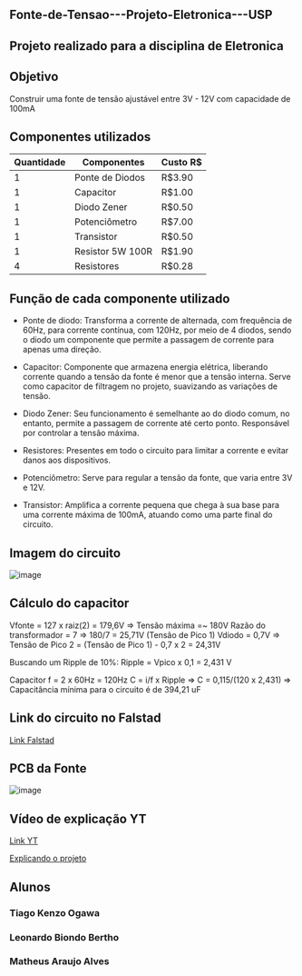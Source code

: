 ## Fonte-de-Tensao---Projeto-Eletronica---USP

## Projeto realizado para a disciplina de Eletronica



## Objetivo

Construir uma fonte de tensão ajustável entre 3V - 12V com capacidade de 100mA


## Componentes utilizados

Quantidade | Componentes | Custo R$
--- | --- | ---
1 | Ponte de Diodos | R$3.90
1 | Capacitor | R$1.00
1 | Diodo Zener | R$0.50
1 | Potenciômetro | R$7.00
1 | Transistor | R$0.50
1 | Resistor 5W 100R | R$1.90
4 | Resistores | R$0.28


## Função de cada componente utilizado

* Ponte de diodo: Transforma a corrente de alternada, com frequência de 60Hz, para corrente contínua, com 120Hz, por meio de 4 diodos, sendo o diodo um componente que permite a passagem de corrente para apenas uma direção.  

* Capacitor: Componente que armazena energia elétrica, liberando corrente quando a tensão da fonte é menor que a tensão interna. Serve como capacitor de filtragem no projeto, suavizando as variações de tensão.

* Diodo Zener: Seu funcionamento é semelhante ao do diodo comum, no entanto, permite a passagem de corrente até certo ponto. Responsável por controlar a tensão máxima.

* Resistores: Presentes em todo o circuito para limitar a corrente e evitar danos aos dispositivos.

* Potenciômetro: Serve para regular a tensão da fonte, que varia entre 3V e 12V.

* Transistor: Amplifica a corrente pequena que chega à sua base para uma corrente máxima de 100mA, atuando como uma parte final do circuito.

## Imagem do circuito
![image](https://github.com/user-attachments/assets/6c96fd4a-c17d-491f-af33-f593f55da168)


## Cálculo do capacitor

Vfonte = 127 x raiz(2) = 179,6V => Tensão máxima =~ 180V
Razão do transformador = 7 => 180/7 = 25,71V (Tensão de Pico 1)
Vdiodo = 0,7V => Tensão de Pico 2 = (Tensão de Pico 1) - 0,7 x 2 = 24,31V

Buscando um Ripple de 10%:
Ripple = Vpico x 0,1 = 2,431 V

Capacitor
f = 2 x 60Hz = 120Hz
C = i/f x Ripple => C = 0,115/(120 x 2,431) => Capacitância mínima para o circuito é de 394,21 uF



## Link do circuito no Falstad
[Link Falstad](https://tinyurl.com/29j4x7qe)


## PCB da Fonte
![image](https://github.com/user-attachments/assets/42262ae2-c2b7-4f5b-a95d-58f3422a1c0e)




## Vídeo de explicação YT
[Link YT](https://youtube.com/shorts/zovsuaQ34ok?feature=share)


[Explicando o projeto](https://www.youtube.com/watch?v=4OP18t41a2M&ab_channel=LeonardoBiondoBertho)



## Alunos
### Tiago Kenzo Ogawa
### Leonardo Biondo Bertho
### Matheus Araujo Alves
